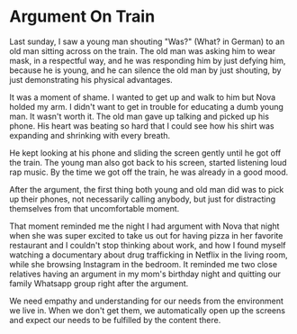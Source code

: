 # Argument On Train

Last sunday, I saw a young man shouting "Was?" (What? in German) to an old man sitting across on the train. The old man was asking him to wear mask, 
in a respectful way, and he was responding him by just defying him, because he is young, and he can silence the old man by just shouting, by just demonstrating
his physical advantages. 

It was a moment of shame. I wanted to get up and walk to him but Nova holded my arm. I didn't want to get in trouble for educating a dumb young man. It wasn't worth it.
The old man gave up talking and picked up his phone. His heart was beating so hard that I could see how his shirt was expanding and shrinking with every breath. 

He kept looking at his phone and sliding the screen gently until he got off the train. The young man also got back to his screen, started listening loud rap music. By the time
we got off the train, he was already in a good mood.

After the argument, the first thing both young and old man did was to pick up their phones, not necessarily calling anybody, but just for distracting themselves from that
uncomfortable moment. 

That moment reminded me the night I had argument with Nova that night when she was super excited to take us out for having pizza in her favorite restaurant and 
I couldn't stop thinking about work, and how I found myself watching a documentary about drug trafficking in Netflix in the living room, while she browsing Instagram in the bedroom. 
It reminded me two close relatives having an argument in my mom's birthday night and quitting our family Whatsapp group right after the argument. 

We need empathy and understanding for our needs from the environment we live in. When we don't get them, we automatically open up the screens and expect our needs to be fulfilled by
the content there.
